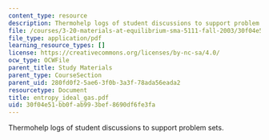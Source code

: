 ```yaml
---
content_type: resource
description: Thermohelp logs of student discussions to support problem sets.
file: /courses/3-20-materials-at-equilibrium-sma-5111-fall-2003/30f04e51bb0fab993bef8690df6fe3fa_entropy_ideal_gas.pdf
file_type: application/pdf
learning_resource_types: []
license: https://creativecommons.org/licenses/by-nc-sa/4.0/
ocw_type: OCWFile
parent_title: Study Materials
parent_type: CourseSection
parent_uid: 280fd0f2-5ae6-3f0b-3a3f-78ada56eada2
resourcetype: Document
title: entropy_ideal_gas.pdf
uid: 30f04e51-bb0f-ab99-3bef-8690df6fe3fa
---
```

Thermohelp logs of student discussions to support problem sets.